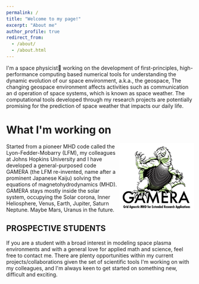 ```yaml
---
permalink: /
title: "Welcome to my page!"
excerpt: "About me"
author_profile: true
redirect_from: 
  - /about/
  - /about.html
---
```


<!--Welcome to my page on the web!-->

I'm a space physicist:beer: working on the development of first-principles, high-performance computing based numerical tools for understanding the dynamic evolution of our space environment, a.k.a., the geospace, The changing geospace environment affects activities such as communication an d operation of space systems, which is known as space weather. The computational tools developed through my research projects are potentially promising for the prediction of space weather that impacts our daily life. 

<!---img src="hex.png" alt="drawing" width="160" style="float: right"/--->

What I'm working on
=====
<img src="gamera_sq.png" alt="drawing" width="200" style="float: right"/>

Started from a pioneer MHD code called the Lyon-Fedder-Mobarry (LFM), my colleagues at Johns Hopkins University and I have developed a general-purposed code GAMERA (the LFM re-invented, name after a prominent Japanese Kaiju) solving the equations of magnetohydrodynamics (MHD). GAMERA stays mostly inside the solar system, occupying the Solar corona, Inner Heliosphere, Venus, Earth, Jupiter, Saturn Neptune. Maybe Mars, Uranus in the future.

<!---![Alt Image Text](./gamera.png)--->

## PROSPECTIVE STUDENTS
If you are a student with a broad interest in modeling space plasma environments and with a general love for applied math and science, feel free to contact me. There are plenty opportunities within my current projects/collaborations given the set of scientific tools I'm working on with my colleagues, and I'm always keen to get started on something new, difficult and exciting.